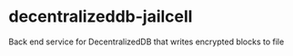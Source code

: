 # decentralizeddb-jailcell
Back end service for DecentralizedDB that writes encrypted blocks to file
